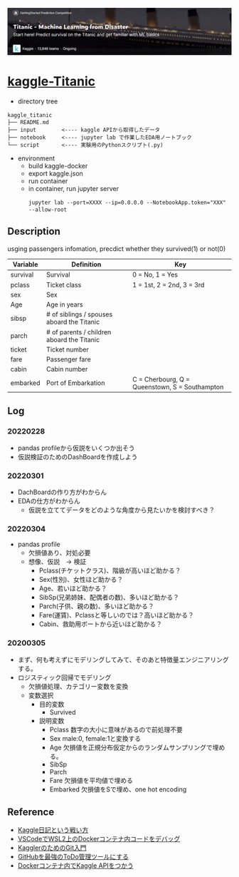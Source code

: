 ![comp](./titanic.png)
# [kaggle-Titanic](https://www.kaggle.com/c/titanic/overview)
- directory tree
```
kaggle_titanic
├── README.md
├── input        <---- kaggle APIから取得したデータ
├── notebook     <---- jupyter lab で作業したEDA用ノートブック
└── script       <---- 実験用のPythonスクリプト(.py)
```


- environment
    - build kaggle-docker
    - export kaggle.json
    - run container 
    - in container, run jupyter server
        ```
        jupyter lab --port=XXXX --ip=0.0.0.0 --NotebookApp.token="XXX" --allow-root
        ```


## Description
usging passengers infomation, precdict whether they survived(1) or not(0)

|Variable|Definition|Key|
|--------|----------|---|
|survival|Survival|0 = No, 1 = Yes|
|pclass|Ticket class|1 = 1st, 2 = 2nd, 3 = 3rd
|sex|Sex|
|Age|Age in years|
|sibsp|# of siblings / spouses aboard the Titanic|
|parch|# of parents / children aboard the Titanic|
|ticket|Ticket number|
|fare|Passenger fare|
|cabin|Cabin number|
|embarked|Port of Embarkation|C = Cherbourg, Q = Queenstown, S = Southampton


## Log
### 20220228
 - pandas profileから仮説をいくつか出そう
 - 仮説検証のためのDashBoardを作成しよう

### 20220301
 - DachBoardの作り方がわからん
 - EDAの仕方がわからん
     - 仮説を立ててデータをどのような角度から見たいかを検討すべき？

### 20220304
 - pandas profile
     - 欠損値あり、対処必要
     - 想像、仮説　-> 検証
         - Pclass(チケットクラス)、階級が高いほど助かる？
         - Sex(性別)、女性ほど助かる？
         - Age、若いほど助かる？
         - SibSp(兄弟姉妹、配偶者の数)、多いほど助かる？
         - Parch(子供、親の数)、多いほど助かる？
         - Fare(運賃)、Pclassと等しいのでは？高いほど助かる？
         - Cabin、救助用ボートから近いほど助かる？

### 20200305
 - まず、何も考えずにモデリングしてみて、そのあと特徴量エンジニアリングする。
 - ロジスティック回帰でモデリング
     - 欠損値処理、カテゴリー変数を変換
     - 変数選択
         - 目的変数
             - Survived
         - 説明変数
             - Pclass 数字の大小に意味があるので前処理不要
             - Sex male:0, female:1と変換する
             - Age 欠損値を正規分布仮定からのランダムサンプリングで埋める。
             - SibSp
             - Parch
             - Fare 欠損値を平均値で埋める
             - Embarked 欠損値をSで埋め、one hot encoding
           
     


## Reference
 - [Kaggle日記という戦い方](https://zenn.dev/fkubota/articles/3d8afb0e919b555ef068)
 - [VSCodeでWSL2上のDockerコンテナ内コードをデバッグ](https://qiita.com/c60evaporator/items/fd019f5ac6eb4d612cd4)
 - [KagglerのためのGit入門](https://yutori-datascience.hatenablog.com/entry/2017/07/25/163702)
 - [GitHubを最強のToDo管理ツールにする](https://qiita.com/o_ob/items/fd45fba2a9af0ce963c3)
 - [Dockerコンテナ内でKaggle APIをつかう](https://qiita.com/komiya_____/items/88f08e1b7348d3a4cd5e)